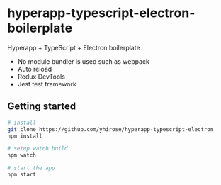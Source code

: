 # hyperapp-typescript-electron-boilerplate

Hyperapp + TypeScript + Electron boilerplate

 * No module bundler is used such as webpack
 * Auto reload
 * Redux DevTools
 * Jest test framework

## Getting started

```bash
# install
git clone https://github.com/yhirose/hyperapp-typescript-electron
npm install

# setup watch build
npm watch

# start the app
npm start
```

